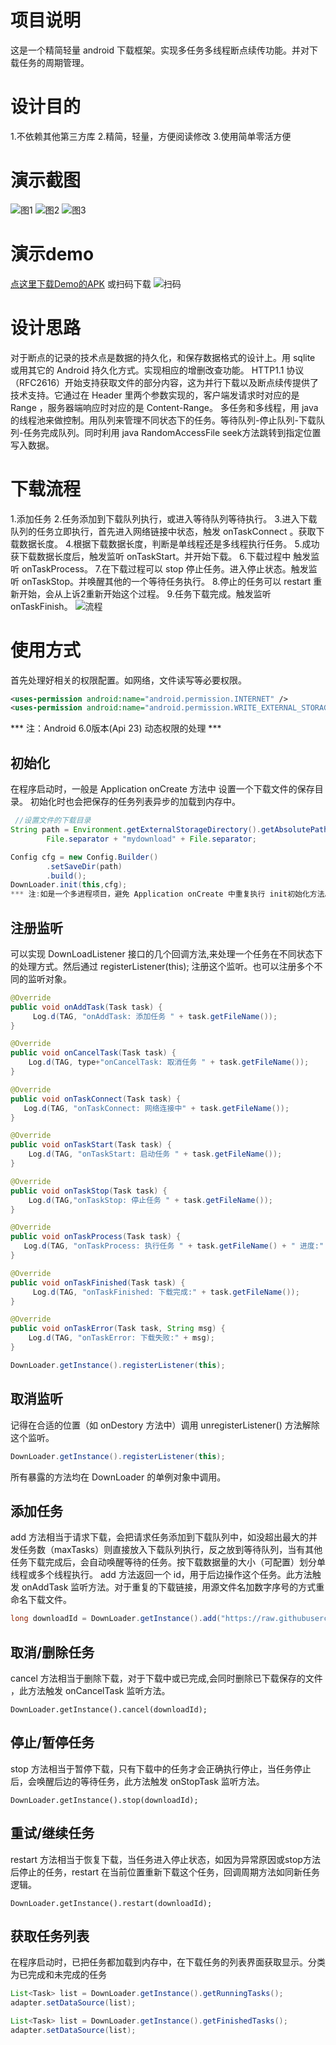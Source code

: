 # 项目说明
这是一个精简轻量 android 下载框架。实现多任务多线程断点续传功能。并对下载任务的周期管理。
# 设计目的
1.不依赖其他第三方库
2.精简，轻量，方便阅读修改
3.使用简单零活方便

# 演示截图
![图1](https://github.com/4pp/downloader/blob/master/output/screenshot_1.png?raw=true)
![图2](https://github.com/4pp/downloader/blob/master/output/screenshot_2.png?raw=true)
![图3](https://github.com/4pp/downloader/blob/master/output/screenshot_3.png?raw=true)

# 演示demo
[点这里下载Demo的APK](https://raw.githubusercontent.com/4pp/downloader/master/output/demo-release.apk)
或扫码下载
![扫码](https://github.com/4pp/downloader/blob/master/output/qrcode.png?raw=true)
# 设计思路
对于断点的记录的技术点是数据的持久化，和保存数据格式的设计上。用 sqlite 或用其它的 Android 持久化方式。实现相应的增删改查功能。
HTTP1.1 协议（RFC2616）开始支持获取文件的部分内容，这为并行下载以及断点续传提供了技术支持。它通过在 Header 里两个参数实现的，客户端发请求时对应的是 Range ，服务器端响应时对应的是 Content-Range。
多任务和多线程，用 java 的线程池来做控制。用队列来管理不同状态下的任务。等待队列-停止队列-下载队列-任务完成队列。同时利用 java RandomAccessFile seek方法跳转到指定位置写入数据。

# 下载流程
1.添加任务
2.任务添加到下载队列执行，或进入等待队列等待执行。
3.进入下载队列的任务立即执行，首先进入网络链接中状态，触发 onTaskConnect 。获取下载数据长度。
4.根据下载数据长度，判断是单线程还是多线程执行任务。
5.成功获下载数据长度后，触发监听 onTaskStart。并开始下载。
6.下载过程中 触发监听 onTaskProcess。
7.在下载过程可以 stop 停止任务。进入停止状态。触发监听 onTaskStop。并唤醒其他的一个等待任务执行。
8.停止的任务可以 restart 重新开始，会从上诉2重新开始这个过程。
9.任务下载完成。触发监听 onTaskFinish。
![流程](https://github.com/4pp/downloader/blob/master/output/flow_chart.png?raw=true)

# 使用方式
首先处理好相关的权限配置。如网络，文件读写等必要权限。
```xml
<uses-permission android:name="android.permission.INTERNET" />
<uses-permission android:name="android.permission.WRITE_EXTERNAL_STORAGE"/>
```
*** 注：Android 6.0版本(Api 23) 动态权限的处理 ***
## 初始化
在程序启动时，一般是 Application onCreate 方法中 设置一个下载文件的保存目录。 初始化时也会把保存的任务列表异步的加载到内存中。
```java
 //设置文件的下载目录
String path = Environment.getExternalStorageDirectory().getAbsolutePath() +
        File.separator + "mydownload" + File.separator;

Config cfg = new Config.Builder()
        .setSaveDir(path)
        .build();
DownLoader.init(this,cfg);
*** 注:如是一个多进程项目，避免 Application onCreate 中重复执行 init初始化方法。
```
## 注册监听
可以实现 DownLoadListener 接口的几个回调方法,来处理一个任务在不同状态下的处理方式。然后通过 registerListener(this); 注册这个监听。也可以注册多个不同的监听对象。
```java
@Override
public void onAddTask(Task task) {
     Log.d(TAG, "onAddTask: 添加任务 " + task.getFileName());
}

@Override
public void onCancelTask(Task task) {
    Log.d(TAG, type+"onCancelTask: 取消任务 " + task.getFileName());
}

@Override
public void onTaskConnect(Task task) {
   Log.d(TAG, "onTaskConnect: 网络连接中" + task.getFileName());
}

@Override
public void onTaskStart(Task task) {
    Log.d(TAG, "onTaskStart: 启动任务 " + task.getFileName());
}

@Override
public void onTaskStop(Task task) {
    Log.d(TAG,"onTaskStop: 停止任务 " + task.getFileName());
}

@Override
public void onTaskProcess(Task task) {
   Log.d(TAG, "onTaskProcess: 执行任务 " + task.getFileName() + " 进度:" + task.getFinishedLength() + "/" + task.getContentLength());
}

@Override
public void onTaskFinished(Task task) {
     Log.d(TAG, "onTaskFinished: 下载完成:" + task.getFileName());
}

@Override
public void onTaskError(Task task, String msg) {
    Log.d(TAG, "onTaskError: 下载失败:" + msg);
}

DownLoader.getInstance().registerListener(this);

```
## 取消监听
记得在合适的位置（如 onDestory 方法中）调用 unregisterListener() 方法解除这个监听。
```java
DownLoader.getInstance().registerListener(this);
```
所有暴露的方法均在 DownLoader 的单例对象中调用。
## 添加任务
add 方法相当于请求下载，会把请求任务添加到下载队列中，如没超出最大的并发任务数（maxTasks）则直接放入下载队列执行，反之放到等待队列，当有其他任务下载完成后，会自动唤醒等待的任务。按下载数据量的大小（可配置）划分单线程或多个线程执行。 add 方法返回一个 id，用于后边操作这个任务。此方法触发 onAddTask 监听方法。对于重复的下载链接，用源文件名加数字序号的方式重命名下载文件。
```java
long downloadId = DownLoader.getInstance().add("https://raw.githubusercontent.com/4pp/downloader/master/output/demo-release.apk");
```

## 取消/删除任务
cancel 方法相当于删除下载，对于下载中或已完成,会同时删除已下载保存的文件 ，此方法触发 onCancelTask 监听方法。
```
DownLoader.getInstance().cancel(downloadId);
```

## 停止/暂停任务
stop 方法相当于暂停下载，只有下载中的任务才会正确执行停止，当任务停止后，会唤醒后边的等待任务，此方法触发 onStopTask 监听方法。
```
DownLoader.getInstance().stop(downloadId);
```

## 重试/继续任务
restart 方法相当于恢复下载，当任务进入停止状态，如因为异常原因或stop方法后停止的任务，restart 在当前位置重新下载这个任务，回调周期方法如同新任务逻辑。
```
DownLoader.getInstance().restart(downloadId);
```

## 获取任务列表
在程序启动时，已把任务都加载到内存中，在下载任务的列表界面获取显示。分类为已完成和未完成的任务
```java
List<Task> list = DownLoader.getInstance().getRunningTasks();
adapter.setDataSource(list);

List<Task> list = DownLoader.getInstance().getFinishedTasks();
adapter.setDataSource(list);
```